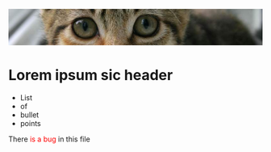  ![banner](img/kitten.jpg)

 # Lorem ipsum sic header

* List
* of
* bullet
* points

<p> There <span style="color:red">is a bug</span> in this file</p>
